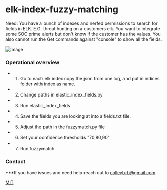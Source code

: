 # elk-index-fuzzy-matching
Need: You have a bunch of indexes and nerfed permissions to search for fields in ELK. E.G. threat hunting on a customers elk. You want to integrate some SOC prime alerts but don't know if the customer has the values. You also cannot run the Get commands against "console" to show all the fields.

![image](https://user-images.githubusercontent.com/50241257/215595445-ce12b1f0-0378-48ab-b2fc-efbabc87b625.png)


### Operational overview
* 1. Go to each elk index copy the json from one log, and put in indices folder with index as name.
* 2. Change paths in elastic_index_fields.py
* 3. Run elastic_index_fields
* 4. Save the fields you are looking at into a fields.txt file.
* 5. Adjust the path in the fuzzymatch.py file
* 6. Set your confidence thresholds "70,80,90"
* 7. Run fuzzymatch


### Contact
***If you have issues and need help reach out to colleybrb@gmail.com


[MIT](https://choosealicense.com/licenses/mit/)
